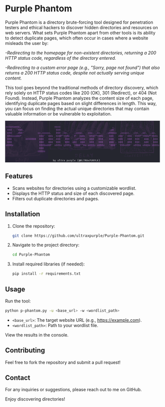 # Purple Phantom

Purple Phantom is a directory brute-forcing tool designed for penetration testers and ethical hackers to discover hidden directories and resources on web servers. What sets Purple Phantom apart from other tools is its ability to detect duplicate pages, which often occur in cases where a website misleads the user by:

*-Redirecting to the homepage for non-existent directories, returning a 200 HTTP status code, regardless of the directory entered.*

*-Redirecting to a custom error page (e.g., "Sorry, page not found") that also returns a 200 HTTP status code, despite not actually serving unique content.*

This tool goes beyond the traditional methods of directory discovery, which rely solely on HTTP status codes like 200 (OK), 301 (Redirect), or 404 (Not Found). Instead, Purple Phantom analyzes the content size of each page, identifying duplicate pages based on slight differences in length. This way, you can focus on finding the actual unique directories that may contain valuable information or be vulnerable to exploitation.

<div align="center">

![Banner](./PURPLE.png)

</div>

## Features

- Scans websites for directories using a customizable wordlist.
- Displays the HTTP status and size of each discovered page.
- Filters out duplicate directories and pages.

## Installation

1. Clone the repository:
   ```bash
   git clone https://github.com/ultraxpurple/Purple-Phantom.git
   ```

2. Navigate to the project directory:
   ```bash
   cd Purple-Phantom
   ```

3. Install required libraries (if needed):
   ```bash
   pip install -r requirements.txt
   ```

## Usage

Run the tool:
```bash
python p-phantom.py -u <base_url> -w <wordlist_path>
```

- `<base_url>`: The target website URL (e.g., https://example.com).
- `<wordlist_path>`: Path to your wordlist file.

View the results in the console.

## Contributing

Feel free to fork the repository and submit a pull request!

## Contact

For any inquiries or suggestions, please reach out to me on GitHub.

Enjoy discovering directories!
